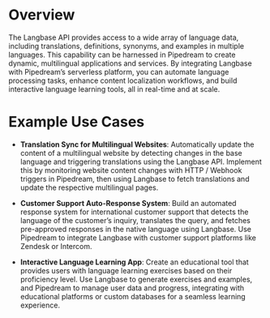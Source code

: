 # Overview

The Langbase API provides access to a wide array of language data, including translations, definitions, synonyms, and examples in multiple languages. This capability can be harnessed in Pipedream to create dynamic, multilingual applications and services. By integrating Langbase with Pipedream’s serverless platform, you can automate language processing tasks, enhance content localization workflows, and build interactive language learning tools, all in real-time and at scale.

# Example Use Cases

- **Translation Sync for Multilingual Websites**: Automatically update the content of a multilingual website by detecting changes in the base language and triggering translations using the Langbase API. Implement this by monitoring website content changes with HTTP / Webhook triggers in Pipedream, then using Langbase to fetch translations and update the respective multilingual pages.

- **Customer Support Auto-Response System**: Build an automated response system for international customer support that detects the language of the customer’s inquiry, translates the query, and fetches pre-approved responses in the native language using Langbase. Use Pipedream to integrate Langbase with customer support platforms like Zendesk or Intercom.

- **Interactive Language Learning App**: Create an educational tool that provides users with language learning exercises based on their proficiency level. Use Langbase to generate exercises and examples, and Pipedream to manage user data and progress, integrating with educational platforms or custom databases for a seamless learning experience.
